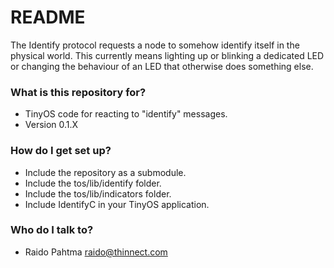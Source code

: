 # README #

The Identify protocol requests a node to somehow identify itself in the physical world.
This currently means lighting up or blinking a dedicated LED or changing the behaviour
of an LED that otherwise does something else.

### What is this repository for? ###

* TinyOS code for reacting to "identify" messages.
* Version 0.1.X

### How do I get set up? ###

* Include the repository as a submodule.
* Include the tos/lib/identify folder.
* Include the tos/lib/indicators folder.
* Include IdentifyC in your TinyOS application.

### Who do I talk to? ###

* Raido Pahtma raido@thinnect.com